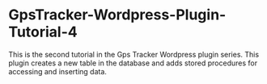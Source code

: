 GpsTracker-Wordpress-Plugin-Tutorial-4
======================================

This is the second tutorial in the Gps Tracker Wordpress plugin series. This plugin creates a new table in the database and adds stored procedures for accessing and inserting data.
